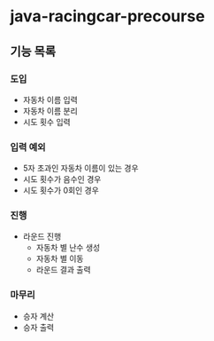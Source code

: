 # java-racingcar-precourse

## 기능 목록

### 도입
- 자동차 이름 입력
- 자동차 이름 분리
- 시도 횟수 입력
### 입력 예외
- 5자 초과인 자동차 이름이 있는 경우
- 시도 횟수가 음수인 경우
- 시도 횟수가 0회인 경우

### 진행
- 라운드 진행
  - 자동차 별 난수 생성
  - 자동차 별 이동
  - 라운드 결과 출력

### 마무리
- 승자 계산
- 승자 출력

